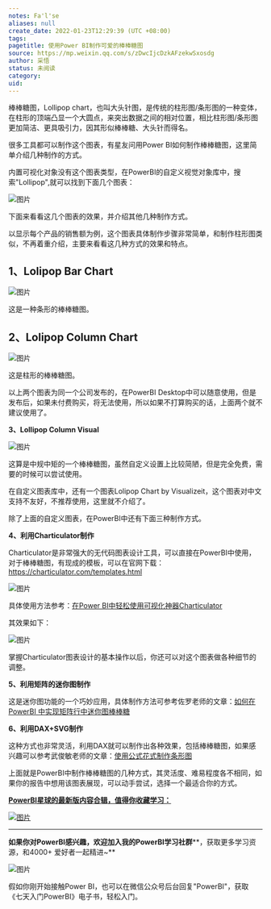 ```yaml
---
notes: Fa'l'se
aliases: null
create_date: 2022-01-23T12:29:39 (UTC +08:00)
tags: 
pagetitle: 使用Power BI制作可爱的棒棒糖图
source: https://mp.weixin.qq.com/s/zDwcIjcDzkAFzekwSxosdg
author: 采悟
status: 未阅读
category: 
uid: 
---
```


棒棒糖图，Lollipop chart，也叫大头针图，是传统的柱形图/条形图的一种变体，在柱形的顶端凸显一个大圆点，来突出数据之间的相对位置，相比柱形图/条形图更加简洁、更具吸引力，因其形似棒棒糖、大头针而得名。  

很多工具都可以制作这个图表，有星友问用Power BI如何制作棒棒糖图，这里简单介绍几种制作的方式。  

内置可视化对象没有这个图表类型，在PowerBI的自定义视觉对象库中，搜索"Lollipop",就可以找到下面几个图表：

![图片](https://mmbiz.qpic.cn/mmbiz_jpg/aHEbZtANQJMHdfFMzopM2xoABVqaD8Yu4X3iaswlwXLQ6kevl4C9Qw7qbSicQYRZdVXEeZBZvUbp1IFtwgrAiaF7Q/640?wx_fmt=jpeg&wxfrom=5&wx_lazy=1&wx_co=1)

下面来看看这几个图表的效果，并介绍其他几种制作方式。

以显示每个产品的销售额为例，这个图表具体制作步骤非常简单，和制作柱形图类似，不再着重介绍，主要来看看这几种方式的效果和特点。  

## **1、Lolipop Bar Chart**

![图片](https://mmbiz.qpic.cn/mmbiz_jpg/aHEbZtANQJMHdfFMzopM2xoABVqaD8Yu821qQmo5EYOeFGZ38BxGmJnoqRKXhChQLI1p3clfhzXzA0SOiccqV7A/640?wx_fmt=jpeg&wxfrom=5&wx_lazy=1&wx_co=1)

这是一种条形的棒棒糖图。

## **2、Lolipop Column Chart**

![图片](https://mmbiz.qpic.cn/mmbiz_jpg/aHEbZtANQJMHdfFMzopM2xoABVqaD8Yuy2WaDYSsZ5TiaslfaibcfDYMbT8t0DibhvPrRLq7iade35saicXicRgMJViaw/640?wx_fmt=jpeg&wxfrom=5&wx_lazy=1&wx_co=1)

这是柱形的棒棒糖图。  

以上两个图表为同一个公司发布的，在PowerBI Desktop中可以随意使用，但是发布后，如果未付费购买，将无法使用，所以如果不打算购买的话，上面两个就不建议使用了。

**3、Lollipop Column Visual**

![图片](https://mmbiz.qpic.cn/mmbiz_jpg/aHEbZtANQJMHdfFMzopM2xoABVqaD8YuYHP0SkSPnojlVN9WqZDItUeurGZukUY5Lfk6RiblsMKxUqfua4VIgicg/640?wx_fmt=jpeg&wxfrom=5&wx_lazy=1&wx_co=1)

这算是中规中矩的一个棒棒糖图，虽然自定义设置上比较简陋，但是完全免费，需要的时候可以尝试使用。  

在自定义图表库中，还有一个图表Lolipop Chart by Visualizeit，这个图表对中文支持不友好，不推荐使用，这里就不介绍了。

除了上面的自定义图表，在PowerBI中还有下面三种制作方式。

**4、利用Charticulator制作**

Charticulator是非常强大的无代码图表设计工具，可以直接在PowerBI中使用，对于棒棒糖图，有现成的模板，可以在官网下载：https://charticulator.com/templates.html

![图片](https://mmbiz.qpic.cn/mmbiz_jpg/aHEbZtANQJMHdfFMzopM2xoABVqaD8YuQlesAColJJ5kBoAta3TtrK5m7mKwFcCgHOaXvDyZC2Zia9dg2QibNNhw/640?wx_fmt=jpeg&wxfrom=5&wx_lazy=1&wx_co=1)

具体使用方法参考：[在Power BI中轻松使用可视化神器Charticulator](http://mp.weixin.qq.com/s?__biz=MzA4MzQwMjY4MA==&mid=2484075663&idx=1&sn=0e005a834d40ec83e13432eac3791af3&chksm=8e0c5658b97bdf4e6c27a3fd5998b9a45e6d54cd578da2efa35181ea6ce35767aec268075dd2&scene=21#wechat_redirect)  

其效果如下：

![图片](https://mmbiz.qpic.cn/mmbiz_jpg/aHEbZtANQJMHdfFMzopM2xoABVqaD8YuSjciaqxiahUKT987jdGnGP05r0wncAGnJQAnDAA7balZegAich5ghQNibg/640?wx_fmt=jpeg&wxfrom=5&wx_lazy=1&wx_co=1)

掌握Charticulator图表设计的基本操作以后，你还可以对这个图表做各种细节的调整。  

**5、利用矩阵的迷你图制作**

这是迷你图功能的一个巧妙应用，具体制作方法可参考佐罗老师的文章：[如何在 PowerBI 中实现矩阵行中迷你图棒棒糖](http://mp.weixin.qq.com/s?__biz=MzI1MDA4MzcxMA==&mid=2650791575&idx=1&sn=ea43a07b2f631ea4cad0ff8d69d2ba7c&chksm=f18cde86c6fb5790d0738e91c28c4573cff078c8d8027f5fff3350aabe73e8c5e1789ee3a7ed&scene=21#wechat_redirect)

**6、利用DAX+SVG制作**

这种方式也非常灵活，利用DAX就可以制作出各种效果，包括棒棒糖图，如果感兴趣可以参考武俊敏老师的文章：[使用公式花式制作条形图](http://mp.weixin.qq.com/s?__biz=MzIxOTQ5MjQxNQ==&mid=2247487240&idx=1&sn=b4e076eb10214fe2e05dc99734b0c101&chksm=97db3658a0acbf4e51e6beac9664a76c3929a02e001e351f4fd787ba15ca8ba482e7ee1771fd&scene=21#wechat_redirect)

上面就是PowerBI中制作棒棒糖图的几种方式，其灵活度、难易程度各不相同，如果你的报告中想用该图表展现，可以动手尝试，选择一个最适合你的方式。  

[**PowerBI星球的最新版****内容合辑****，值得你收藏学习：**](http://mp.weixin.qq.com/s?__biz=MzA4MzQwMjY4MA==&mid=2484078675&idx=1&sn=07abf841815e43fb0a554081c82de72a&chksm=8e13a284b9642b92d07b518abe3e6e2e2ef5066c0941c1ced26a245a6990b4330830431789a9&scene=21#wechat_redirect)

[![图片](https://mmbiz.qpic.cn/mmbiz_png/aHEbZtANQJN8YOicNXzCaSLpQrKXOL0LsNeYw0fj3iaGFy7XSwwmibHicdtiaHEbhgmHSPXQlkg3WiaVA4hJ8PGDcdEQ/640?wx_fmt=png&wxfrom=5&wx_lazy=1&wx_co=1)](http://mp.weixin.qq.com/s?__biz=MzA4MzQwMjY4MA==&mid=2484078675&idx=1&sn=07abf841815e43fb0a554081c82de72a&chksm=8e13a284b9642b92d07b518abe3e6e2e2ef5066c0941c1ced26a245a6990b4330830431789a9&scene=21#wechat_redirect)

___

**如果你对PowerBI感兴趣，欢迎加入我的PowerBI学习社群****，获取更多学习资源，和4000+ 爱好者一起精进~**  

![图片](https://mmbiz.qpic.cn/mmbiz_png/aHEbZtANQJMFLnwgdbghRHPLicKRaV70mVCZVq8Fhm46rkciaeOrLFJCv5f1omJxF8256YogHflkicEDM29aUMtaA/640?wx_fmt=png&wxfrom=5&wx_lazy=1&wx_co=1)

假如你刚开始接触Power BI，也可以在微信公众号后台回复"PowerBI"，获取《七天入门PowerBI》电子书，轻松入门。

